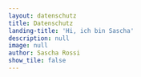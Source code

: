 ```yaml
---
layout: datenschutz
title: Datenschutz
landing-title: 'Hi, ich bin Sascha'
description: null
image: null
author: Sascha Rossi
show_tile: false
---
```

